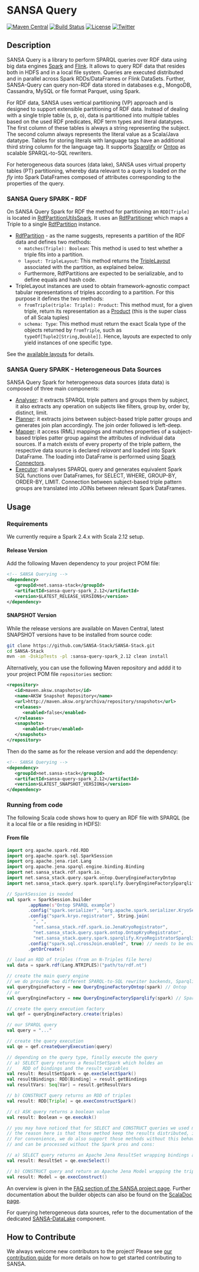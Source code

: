 # SANSA Query
[![Maven Central](https://maven-badges.herokuapp.com/maven-central/net.sansa-stack/sansa-query-parent_2.11/badge.svg)](https://maven-badges.herokuapp.com/maven-central/net.sansa-stack/sansa-query-parent_2.11)
[![Build Status](https://ci.aksw.org/jenkins/job/SANSA-Query/job/develop/badge/icon)](https://ci.aksw.org/jenkins/job/SANSA-Query/job/develop/)
[![License](https://img.shields.io/badge/License-Apache%202.0-blue.svg)](https://opensource.org/licenses/Apache-2.0)
[![Twitter](https://img.shields.io/twitter/follow/SANSA_Stack.svg?style=social)](https://twitter.com/SANSA_Stack)

## Description
SANSA Query is a library to perform SPARQL queries over RDF data using big data engines [Spark](https://spark.apache.org) and [Flink](https://flink.apache.org). It allows to query RDF data that resides both in HDFS and in a local file system. Queries are executed distributed and in parallel across Spark RDDs/DataFrames or Flink DataSets. Further, SANSA-Query can query non-RDF data stored in databases e.g., MongoDB, Cassandra, MySQL or file format Parquet, using Spark.

For RDF data, SANSA uses vertical partitioning (VP) approach and is designed to support extensible partitioning of RDF data.
Instead of dealing with a single triple table (s, p, o), data is partitioned into multiple tables based on the used RDF predicates, RDF term types and literal datatypes.
The first column of these tables is always a string representing the subject.
The second column always represents the literal value as a Scala/Java datatype.
Tables for storing literals with language tags have an additional third string column for the language tag.
It supports [Sparqlify](https://github.com/AKSW/Sparqlify) or [Ontop](https://ontop-vkg.org/) as scalable SPARQL-to-SQL rewriters.

For heterogeneous data sources (data lake), SANSA uses virtual property tables (PT) partitioning, whereby data relevant to a query is loaded _on the fly_ into Spark DataFrames composed of attributes corresponding to the properties of the query. 

### SANSA Query SPARK - RDF
On SANSA Query Spark for RDF the method for partitioning an `RDD[Triple]` is located in [RdfPartitionUtilsSpark](https://github.com/SANSA-Stack/SANSA-RDF/blob/develop/sansa-rdf-spark/src/main/scala/net/sansa_stack/rdf/spark/partition/core/RdfPartitionUtilsSpark.scala). It uses an [RdfPartitioner](https://github.com/SANSA-Stack/SANSA-RDF/blob/develop/sansa-rdf-common/src/main/scala/net/sansa_stack/rdf/common/partition/core/RdfPartitioner.scala) which maps a Triple to a single [RdfPartition](https://github.com/SANSA-Stack/SANSA-RDF/blob/develop/sansa-rdf-common/src/main/scala/net/sansa_stack/rdf/common/partition/core/RdfPartition.scala) instance.

* [RdfPartition](https://github.com/SANSA-Stack/SANSA-RDF/blob/develop/sansa-rdf-common/src/main/scala/net/sansa_stack/rdf/common/partition/core/RdfPartition.scala) - as the name suggests, represents a partition of the RDF data and defines two methods:
  * `matches(Triple): Boolean`: This method is used to test whether a triple fits into a partition.
  * `layout: TripleLayout`: This method returns the [TripleLayout](https://github.com/SANSA-Stack/SANSA-RDF/blob/develop/sansa-rdf-common/src/main/scala/net/sansa_stack/rdf/common/partition/layout/TripleLayout.scala) associated with the partition, as explained below.
  * Furthermore, RdfPartitions are expected to be serializable, and to define equals and hash code.
* TripleLayout instances are used to obtain framework-agnostic compact tabular representations of triples according to a partition. For this purpose it defines the two methods:
  * `fromTriple(triple: Triple): Product`: This method must, for a given triple, return its representation as a [Product](https://www.scala-lang.org/files/archive/api/2.11.8/index.html#scala.Product) (this is the super class of all Scala tuples)
  * `schema: Type`: This method must return the exact Scala type of the objects returned by `fromTriple`, such as `typeOf[Tuple2[String,Double]]`. Hence, layouts are expected to only yield instances of one specific type.

See the [available layouts](https://github.com/SANSA-Stack/SANSA-RDF/tree/develop/sansa-rdf-common/src/main/scala/net/sansa_stack/rdf/common/partition/layout) for details.

### SANSA Query SPARK - Heterogeneous Data Sources
SANSA Query Spark for heterogeneous data sources (data data) is composed of three main components:

* [Analyser](https://github.com/SANSA-Stack/SANSA-DataLake/tree/develop/sansa-datalake-spark/src/main/scala/net/sansa_stack/datalake/spark): it extracts SPARQL triple patters and groups them by subject, it also extracts any operation on subjects like filters, group by, order by, distinct, limit.
* ِ[Planner](https://github.com/SANSA-Stack/SANSA-DataLake/blob/develop/sansa-datalake-spark/src/main/scala/net/sansa_stack/datalake/spark/Planner.scala): it extracts joins between subject-based triple patter groups and generates join plan accordingly. The join order followed is left-deep. 
* [Mapper](https://github.com/SANSA-Stack/SANSA-DataLake/blob/develop/sansa-datalake-spark/src/main/scala/net/sansa_stack/datalake/spark/Mapper.scala): it access (RML) mappings and matches properties of a subject-based triples patter group against the attributes of individual data sources. If a match exists of every property of the triple pattern, the respective data source is declared _relavant_ and loaded into Spark DataFrame. The loading into DataFrame is performed using [Spark Connectors](https://spark-packages.org/).
* [Executor](https://github.com/SANSA-Stack/SANSA-DataLake/blob/develop/sansa-datalake-spark/src/main/scala/net/sansa_stack/datalake/spark/SparkExecutor.scala): it analyses SPARQL query and generates equivalent Spark SQL functions over DataFrames, for SELECT, WHERE, GROUP-BY, ORDER-BY, LIMIT. Connection between subject-based triple pattern groups are translated into JOINs between relevant Spark DataFrames. 

## Usage

### Requirements

We currently require a Spark 2.4.x with Scala 2.12 setup.

#### Release Version
Add the following Maven dependency to your project POM file:
```xml
<!-- SANSA Querying -->
<dependency>
   <groupId>net.sansa-stack</groupId>
   <artifactId>sansa-query-spark_2.12</artifactId>
   <version>$LATEST_RELEASE_VERSION$</version>
</dependency>
```

#### SNAPSHOT Version
While the release versions are available on Maven Central, latest SNAPSHOT versions have to be installed from source code:
```bash
git clone https://github.com/SANSA-Stack/SANSA-Stack.git
cd SANSA-Stack
mvn -am -DskipTests -pl :sansa-query-spark_2.12 clean install 
```
Alternatively, you can use the following Maven repository and addd it to your project POM file `repositories` section:
```xml
<repository>
   <id>maven.aksw.snapshots</id>
   <name>AKSW Snapshot Repository</name>
   <url>http://maven.aksw.org/archiva/repository/snapshots</url>
   <releases>
      <enabled>false</enabled>
   </releases>
   <snapshots>
      <enabled>true</enabled>
   </snapshots>
</repository>
```
Then do the same as for the release version and add the dependency:
```xml
<!-- SANSA Querying -->
<dependency>
   <groupId>net.sansa-stack</groupId>
   <artifactId>sansa-query-spark_2.12</artifactId>
   <version>$LATEST_SNAPSHOT_VERSION$</version>
</dependency>
```
### Running from code
The following Scala code shows how to query an RDF file with SPARQL (be it a local file or a file residing in HDFS):

#### From file
```scala
import org.apache.spark.rdd.RDD
import org.apache.spark.sql.SparkSession
import org.apache.jena.riot.Lang
import org.apache.jena.sparql.engine.binding.Binding
import net.sansa_stack.rdf.spark.io._
import net.sansa_stack.query.spark.ontop.QueryEngineFactoryOntop
import net.sansa_stack.query.spark.sparqlify.QueryEngineFactorySparqlify

// SparkSession is needed
val spark = SparkSession.builder
        .appName(s"Ontop SPARQL example")
        .config("spark.serializer", "org.apache.spark.serializer.KryoSerializer") // we need Kryo serialization enabled with some custom serializers
        .config("spark.kryo.registrator", String.join(
          ", ",
          "net.sansa_stack.rdf.spark.io.JenaKryoRegistrator",
          "net.sansa_stack.query.spark.ontop.OntopKryoRegistrator",
          "net.sansa_stack.query.spark.sparqlify.KryoRegistratorSparqlify"))
        .config("spark.sql.crossJoin.enabled", true) // needs to be enabled if your SPARQL query does make use of cartesian product Note: in Spark 3.x it's enabled by default
        .getOrCreate()

// load an RDD of triples (from an N-Triples file here)
val data = spark.rdf(Lang.NTRIPLES)("path/to/rdf.nt")

// create the main query engine
// we do provide two different SPARQL-to-SQL rewriter backends, Sparqlify and Ontop 
val queryEngineFactory = new QueryEngineFactoryOntop(spark) // Ontop
// or
val queryEngineFactory = new QueryEngineFactorySparqlify(spark) // Sparqlify

// create the query execution factory
val qef = queryEngineFactory.create(triples)

// our SPARQL query
val query = "..."

// create the query execution
val qe = qef.createQueryExecution(query)

// depending on the query type, finally execute the query
// a) SELECT query returns a ResultSetSpark which holdes an
//    RDD of bindings and the result variables
val result: ResultSetSpark = qe.execSelectSpark()
val resultBindings: RDD[Binding] = result.getBindings
val resultVars: Seq[Var] = result.getResultVars

// b) CONSTRUCT query returns an RDD of triples
val result: RDD[Triple] = qe.execConstructSpark()

// c) ASK query returns a boolean value
val result: Boolean = qe.execAsk()

// you may have noticed that for SELECT and CONSTRUCT queries we used methods ending on "Spark()"
// the reason here is that those method keep the results distributed, i.e. as an RDD
// For convenience, we do also support those methods without this behaviour, i.e. the results will be fetched to the driver
// and can be processed without the Spark pros and cons:

// a) SELECT query returns an Apache Jena ResultSet wrapping bindings and variables
val result: ResultSet = qe.execSelect()

// b) CONSTRUCT query and return an Apache Jena Model wrapping the triples as Statements
val result: Model = qe.execConstruct()
```


An overview is given in the [FAQ section of the SANSA project page](http://sansa-stack.net/faq/#sparql-queries). Further documentation about the builder objects can also be found on the [ScalaDoc page](http://sansa-stack.net/scaladocs/).

For querying heterogeneous data sources, refer to the documentation of the dedicated [SANSA-DataLake](https://github.com/SANSA-Stack/SANSA-DataLake) component.

## How to Contribute
We always welcome new contributors to the project! Please see [our contribution guide](http://sansa-stack.net/contributing-to-sansa/) for more details on how to get started contributing to SANSA.
